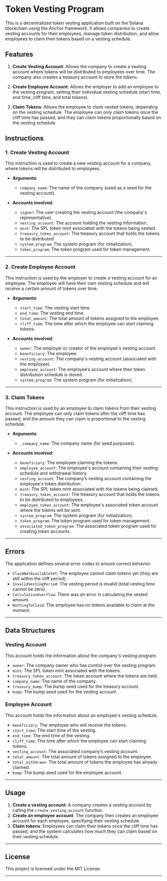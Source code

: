 # Token Vesting Program

This is a decentralized token vesting application built on the Solana blockchain using the Anchor framework. It allows companies to create vesting accounts for their employees, manage token distribution, and allow employees to claim their tokens based on a vesting schedule.

## Features

1. **Create Vesting Account**: Allows the company to create a vesting account where tokens will be distributed to employees over time. The company also creates a treasury account to store the tokens.
   
2. **Create Employee Account**: Allows the employer to add an employee to the vesting program, setting their individual vesting schedule (start time, end time, cliff time, and total tokens).

3. **Claim Tokens**: Allows the employee to claim vested tokens, depending on the vesting schedule. The employee can only claim tokens once the cliff time has passed, and they can claim tokens proportionally based on the vesting schedule.

## Instructions

### 1. **Create Vesting Account**

This instruction is used to create a new vesting account for a company, where tokens will be distributed to employees.

- **Arguments**:
  - `company_name`: The name of the company (used as a seed for the vesting account).
  
- **Accounts involved**:
  - `signer`: The user creating the vesting account (the company's representative).
  - `vesting_account`: The account holding the vesting information.
  - `mint`: The SPL token mint associated with the tokens being vested.
  - `treasury_token_account`: The treasury account that holds the tokens to be distributed.
  - `system_program`: The system program (for initialization).
  - `token_program`: The token program used for token management.

---

### 2. **Create Employee Account**

This instruction is used by the employer to create a vesting account for an employee. The employee will have their own vesting schedule and will receive a certain amount of tokens over time.

- **Arguments**:
  - `start_time`: The vesting start time.
  - `end_time`: The vesting end time.
  - `total_amount`: The total amount of tokens assigned to the employee.
  - `cliff_time`: The time after which the employee can start claiming tokens.

- **Accounts involved**:
  - `owner`: The employer or creator of the employee's vesting account.
  - `beneficiary`: The employee.
  - `vesting_account`: The company's vesting account (associated with the employee).
  - `employee_account`: The employee’s account where their token distribution schedule is stored.
  - `system_program`: The system program (for initialization).

---

### 3. **Claim Tokens**

This instruction is used by an employee to claim tokens from their vesting account. The employee can only claim tokens after the cliff time has passed, and the amount they can claim is proportional to the vesting schedule.

- **Arguments**:
  - `_company_name`: The company name (for seed purposes).

- **Accounts involved**:
  - `beneficiary`: The employee claiming the tokens.
  - `employee_account`: The employee's account containing their vesting schedule and withdrawal history.
  - `vesting_account`: The company’s vesting account containing the employee's token distribution.
  - `mint`: The SPL token mint associated with the tokens being claimed.
  - `treasury_token_account`: The treasury account that holds the tokens to be distributed to employees.
  - `employee_token_account`: The employee's associated token account where the tokens will be sent.
  - `system_program`: The system program (for initialization).
  - `token_program`: The token program used for token management.
  - `associated_token_program`: The associated token program used for creating token accounts.

---

## Errors

The application defines several error codes to ensure correct behavior:

- `ClaimNotAvailableYet`: The employee cannot claim tokens yet (they are still within the cliff period).
- `InvalidVestingPeriod`: The vesting period is invalid (total vesting time cannot be zero).
- `CalculationOverflow`: There was an error in calculating the vested amount.
- `NothingToClaim`: The employee has no tokens available to claim at the moment.

---

## Data Structures

### **Vesting Account**
This account holds the information about the company's vesting program.

- `owner`: The company owner who has control over the vesting program.
- `mint`: The SPL token mint associated with the tokens.
- `treasury_token_account`: The token account where the tokens are held.
- `company_name`: The name of the company.
- `treasury_bump`: The bump seed used for the treasury account.
- `bump`: The bump seed used for the vesting account.

### **Employee Account**
This account holds the information about an employee's vesting schedule.

- `beneficiary`: The employee who will receive the tokens.
- `start_time`: The start time of the vesting.
- `end_time`: The end time of the vesting.
- `cliff_time`: The time after which the employee can start claiming tokens.
- `vesting_account`: The associated company’s vesting account.
- `total_amount`: The total amount of tokens assigned to the employee.
- `total_withdrawn`: The total amount of tokens the employee has already claimed.
- `bump`: The bump seed used for the employee account.

---

## Usage

1. **Create a vesting account**: A company creates a vesting account by calling the `create_vesting_account` function.
2. **Create an employee account**: The company then creates an employee account for each employee, specifying their vesting schedule.
3. **Claim tokens**: Employees can claim their tokens once the cliff time has passed, and the system calculates how much they can claim based on their vesting schedule.

---

## License

This project is licensed under the MIT License.

---
